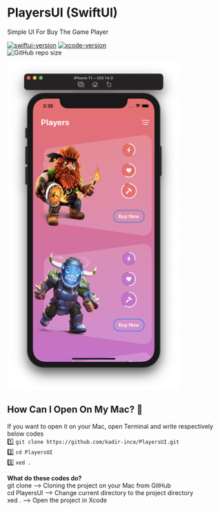 # PlayersUI (SwiftUI)
Simple UI For Buy The Game Player


[![swiftui-version](https://img.shields.io/badge/swiftui-blue)](https://developer.apple.com/documentation/swiftui)
[![xcode-version](https://img.shields.io/badge/xcode-12%20beta-brightgreen)](https://developer.apple.com/xcode/) <br>
![GitHub repo size](https://img.shields.io/github/repo-size/kadir-ince/PlayersUI)


<img height=760 src="https://github.com/kadir-ince/PlayersUI/blob/main/game.png" alt="What's like?">


## How Can I Open On My Mac?  🔨

If you want to open it on your Mac, open Terminal and write respectively below codes
<br>
1️⃣ ``` git clone https://github.com/kadir-ince/PlayersUI.git ```  <br>
2️⃣ ``` cd PlayersUI ``` <br>
3️⃣ ``` xed . ``` <br>

<b>What do these codes do?</b> <br>
git clone --> Cloning the project on your Mac from GitHub <br>
cd PlayersUI --> Change current directory to the project directory <br>
xed . --> Open the project in Xcode <br>

